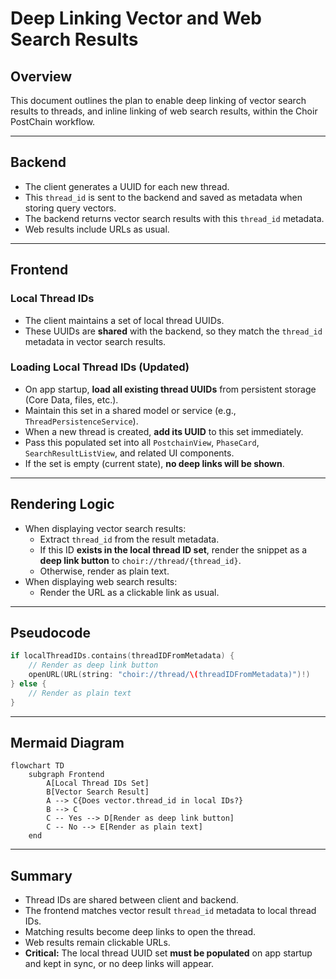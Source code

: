 # Deep Linking Vector and Web Search Results

## Overview

This document outlines the plan to enable deep linking of vector search results to threads, and inline linking of web search results, within the Choir PostChain workflow.

---

## Backend

- The client generates a UUID for each new thread.
- This `thread_id` is sent to the backend and saved as metadata when storing query vectors.
- The backend returns vector search results with this `thread_id` metadata.
- Web results include URLs as usual.

---

## Frontend

### Local Thread IDs

- The client maintains a set of local thread UUIDs.
- These UUIDs are **shared** with the backend, so they match the `thread_id` metadata in vector search results.

### Loading Local Thread IDs (Updated)

- On app startup, **load all existing thread UUIDs** from persistent storage (Core Data, files, etc.).
- Maintain this set in a shared model or service (e.g., `ThreadPersistenceService`).
- When a new thread is created, **add its UUID** to this set immediately.
- Pass this populated set into all `PostchainView`, `PhaseCard`, `SearchResultListView`, and related UI components.
- If the set is empty (current state), **no deep links will be shown**.

---

## Rendering Logic

- When displaying vector search results:
  - Extract `thread_id` from the result metadata.
  - If this ID **exists in the local thread ID set**, render the snippet as a **deep link button** to `choir://thread/{thread_id}`.
  - Otherwise, render as plain text.
- When displaying web search results:
  - Render the URL as a clickable link as usual.

---

## Pseudocode

```swift
if localThreadIDs.contains(threadIDFromMetadata) {
    // Render as deep link button
    openURL(URL(string: "choir://thread/\(threadIDFromMetadata)")!)
} else {
    // Render as plain text
}
```

---

## Mermaid Diagram

```mermaid
flowchart TD
    subgraph Frontend
        A[Local Thread IDs Set]
        B[Vector Search Result]
        A --> C{Does vector.thread_id in local IDs?}
        B --> C
        C -- Yes --> D[Render as deep link button]
        C -- No --> E[Render as plain text]
    end
```

---

## Summary

- Thread IDs are shared between client and backend.
- The frontend matches vector result `thread_id` metadata to local thread IDs.
- Matching results become deep links to open the thread.
- Web results remain clickable URLs.
- **Critical:** The local thread UUID set **must be populated** on app startup and kept in sync, or no deep links will appear.
